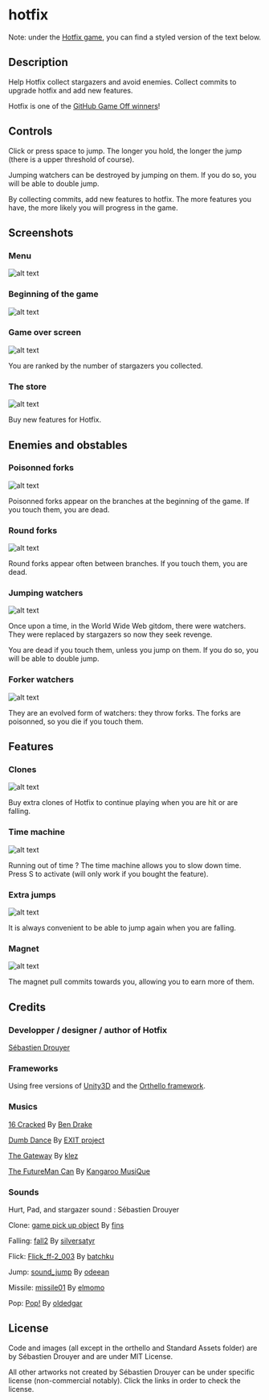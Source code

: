 # hotfix

Note: under the [Hotfix game](http://sdrdis.github.com/hotfix/), you can find a styled version of the text below.

## Description

Help Hotfix collect stargazers and avoid enemies. Collect commits to upgrade hotfix and add new features.

Hotfix is one of the [GitHub Game Off winners](http://github.com/blog/1337-github-game-off-winners)!

## Controls

Click or press space to jump. The longer you hold, the longer the jump (there is a upper threshold of course).

Jumping watchers can be destroyed by jumping on them. If you do so, you will be able to double jump.

By collecting commits, add new features to hotfix. The more features you have, the more likely you will progress in the game.

## Screenshots

### Menu

![alt text](http://sdrdis.github.com/hotfix/images/menu.jpg "Menu")

### Beginning of the game

![alt text](http://sdrdis.github.com/hotfix/images/screenshot-1.jpg "Beginning of the game")

### Game over screen

![alt text](http://sdrdis.github.com/hotfix/images/screenshot-2.jpg "Game over screen")

You are ranked by the number of stargazers you collected.

### The store

![alt text](http://sdrdis.github.com/hotfix/images/screenshot-3.jpg "The store")

Buy new features for Hotfix.

## Enemies and obstables

### Poisonned forks

![alt text](http://sdrdis.github.com/hotfix/images/forks.png "Poisonned forks")

Poisonned forks appear on the branches at the beginning of the game. If you touch them, you are dead.

### Round forks

![alt text](http://sdrdis.github.com/hotfix/images/round-forks.png "Poisonned forks")

Round forks appear often between branches. If you touch them, you are dead.

### Jumping watchers

![alt text](http://sdrdis.github.com/hotfix/images/jumping-watchers.png "Jumping watchers")

Once upon a time, in the World Wide Web gitdom, there were watchers. They were replaced by stargazers so now they seek revenge.

You are dead if you touch them, unless you jump on them. If you do so, you will be able to double jump.

### Forker watchers

![alt text](http://sdrdis.github.com/hotfix/images/forker-watchers.png "Forker watchers")

They are an evolved form of watchers: they throw forks. The forks are poisonned, so you die if you touch them.

## Features

### Clones

![alt text](http://sdrdis.github.com/hotfix/images/clones.png "Clones")

Buy extra clones of Hotfix to continue playing when you are hit or are falling.

### Time machine

![alt text](http://sdrdis.github.com/hotfix/images/time-machine.png "Time machine")

Running out of time ? The time machine allows you to slow down time. Press S to activate (will only work if you bought the feature).

### Extra jumps

![alt text](http://sdrdis.github.com/hotfix/images/extra-jumps.png "Extra jumps")

It is always convenient to be able to jump again when you are falling.

### Magnet

![alt text](http://sdrdis.github.com/hotfix/images/magnet.png "Magnet")

The magnet pull commits towards you, allowing you to earn more of them.

## Credits

### Developper / designer / author of Hotfix

[Sébastien Drouyer](https://twitter.com/sdrdis)

### Frameworks

Using free versions of [Unity3D](http://unity3d.com/) and the [Orthello framework](http://www.wyrmtale.com/orthello).

### Musics

<a href="http://www.jamendo.com/fr/track/120999/16-cracked" target="_blank">16 Cracked</a>
  				By <a href="http://www.jamendo.com/fr/artist/7979/ben-drake" target="_blank">Ben Drake</a>
          
<a href="http://www.jamendo.com/fr/track/244388/dumb-dance-" target="_blank">Dumb Dance</a>
  				By <a href="http://www.jamendo.com/fr/artist/343713/exit-project" target="_blank">EXIT project</a>
          
<a href="http://www.jamendo.com/fr/track/240683/the-gateway" target="_blank">The Gateway</a>
  				By <a href="http://www.jamendo.com/fr/artist/343428/klez" target="_blank">klez</a>
          
<a href="http://www.jamendo.com/fr/track/26127/the-futureman-can" target="_blank">The FutureMan Can</a>
  				By <a href="http://www.jamendo.com/fr/artist/3769/kangaroo-musique" target="_blank">Kangaroo MusiQue</a>
          
### Sounds

Hurt, Pad, and stargazer sound : Sébastien Drouyer

Clone: <a href="http://www.freesound.org/people/fins/sounds/133280/" target="_blank">game pick up object</a> By <a href="http://www.freesound.org/people/fins/" target="_blank">fins</a>

Falling: <a href="http://www.freesound.org/people/silversatyr/sounds/113366/" target="_blank">fall2</a> By <a href="http://www.freesound.org/people/silversatyr/" target="_blank">silversatyr</a>

Flick: <a href="http://www.freesound.org/people/batchku/sounds/10482/" target="_blank">Flick_ff-2_003</a> By <a href="http://www.freesound.org/people/batchku/" target="_blank">batchku</a>

Jump: <a href="http://www.freesound.org/people/odeean/sounds/139476/" target="_blank">sound_jump</a> By <a href="http://www.freesound.org/people/odeean/" target="_blank">odeean</a>

Missile: <a href="http://www.freesound.org/people/elmomo/sounds/755/" target="_blank">missile01</a> By <a href="http://www.freesound.org/people/elmomo/" target="_blank">elmomo</a>

Pop: <a href="http://www.freesound.org/people/oldedgar/sounds/97978/" target="_blank">Pop!</a> By <a href="http://www.freesound.org/people/oldedgar/" target="_blank">oldedgar</a>

## License

Code and images (all except in the orthello and Standard Assets folder) are by Sébastien Drouyer and are under MIT License.

All other artworks not created by Sébastien Drouyer can be under specific license (non-commercial notably). Click the links in order to check the license.
